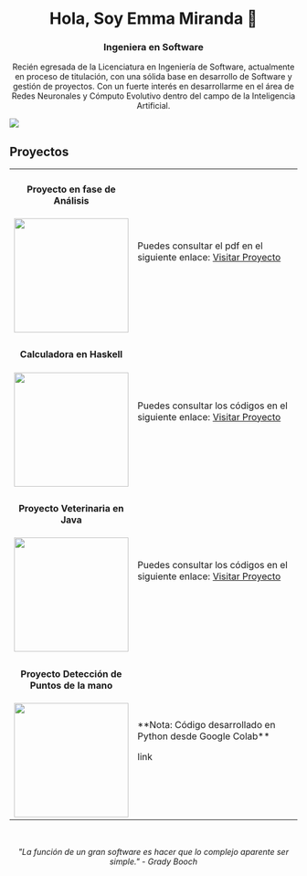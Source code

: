 <!---

- 👋 Hi, I’m @EmmaMiranda09
- 👀 I’m interested in ...
- 🌱 I’m currently learning ...
- 💞️ I’m looking to collaborate on ...
- 📫 How to reach me ...
- 😄 Pronouns: ...
- ⚡ Fun fact: ...


EmmaMiranda09/EmmaMiranda09 is a ✨ special ✨ repository because its `README.md` (this file) appears on your GitHub profile.
You can click the Preview link to take a look at your changes.
--->

<div align = "center">
  <h1 align="center"> Hola, Soy Emma Miranda 👋</h1>
  <h3 align="center"> Ingeniera en Software </h3>
  <p  align="center">  
 Recién egresada de la Licenciatura en Ingeniería de Software,
 actualmente en proceso de titulación, con una sólida base en
 desarrollo de Software y gestión de proyectos. Con un fuerte
 interés en desarrollarme en el área de Redes Neuronales y
 Cómputo Evolutivo dentro del campo de la Inteligencia Artificial.
  </p>
</div>
<img src = "https://res.cloudinary.com/uvggt/image/upload/v1684260158/2023/05%20Mayo/Inteligencia%20artificial/AI_DOMINIOS_.GT.jpg">

<br>

<h2>Proyectos</h2>
<table>
  <tr>
    <td width = "50px">
      <h4 align="center"> Proyecto en fase de Análisis</h4>
      <img src = "https://img.freepik.com/vector-premium/documento-lineal-negro-como-concepto-auditoria-auditor-fax-seo-escrutinio-verificacion-anual-evaluacion-informacion-crecimiento-pronostico-estilo-plano-logotipo-diseno-vector-ilustracion-sobre-fondo-blanco_775815-688.jpg?w=740" width = "200">
    </td>
    <td width = "500px">
    Puedes consultar el pdf en el siguiente enlace: <a href="https://github.com/EmmaMiranda09/VirtualLunch" target="_blank">Visitar Proyecto</a>    
    </td>
  </tr>
  <tr>
    <td width = "50px">
      <h4 align="center"> Calculadora en Haskell</h4>
      <img src = "https://static.vecteezy.com/system/resources/previews/012/581/526/non_2x/black-and-white-calculator-01-vector.jpg" width = "200">
    </td>
    <td width = "500px">
     Puedes consultar los códigos en el siguiente enlace: <a href="https://github.com/EmmaMiranda09/CalculadoraHaskell" target="_blank">Visitar Proyecto</a>     
    </td>
  </tr>
  <tr>
    <td width = "50px">
      <h4 align="center"> Proyecto Veterinaria en Java </h4>
      <img src = "https://t3.ftcdn.net/jpg/01/75/44/10/360_F_175441038_5KtHJjBwEymheSztgB24PfKJmCzhPGzK.jpg" width = "200">
    </td>
    <td width = "500px">
    Puedes consultar los códigos en el siguiente enlace: <a href="https://github.com/EmmaMiranda09/VeterinariaJava" target="_blank">Visitar Proyecto</a>     
    </td>
  </tr>
   <tr>
    <td width = "50px">
      <h4 align="center"> Proyecto Detección de Puntos de la mano </h4>
      <img src = "https://th.bing.com/th/id/R.a3bfac76db3437f92e07f2a01d4f1cbd?rik=Ez3WZVuR5JbP0A&pid=ImgRaw&r=0" width = "200">
    </td>
    <td width = "500px">
    <p>**Nota: Código desarrollado en Python desde Google Colab**</p>
    link 
    </td>
  </tr>

</table>


<br>

<p align="center"><em> "La función de un gran software es hacer que lo complejo aparente ser simple." - Grady Booch</em></p>


